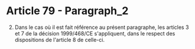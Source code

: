 # Article 79 - Paragraph_2

2. Dans le cas où il est fait référence au présent paragraphe, les articles 3 et 7 de la décision 1999/468/CE s'appliquent, dans le respect des dispositions de l'article 8 de celle-ci.